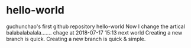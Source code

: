# hello-world
guchunchao's first github repository hello-world
Now I change the artical
balabalabalala.......
chage at 2018-07-17 15:13
next world
Creating a new branch is quick.
Creating a new branch is quick & simple.
